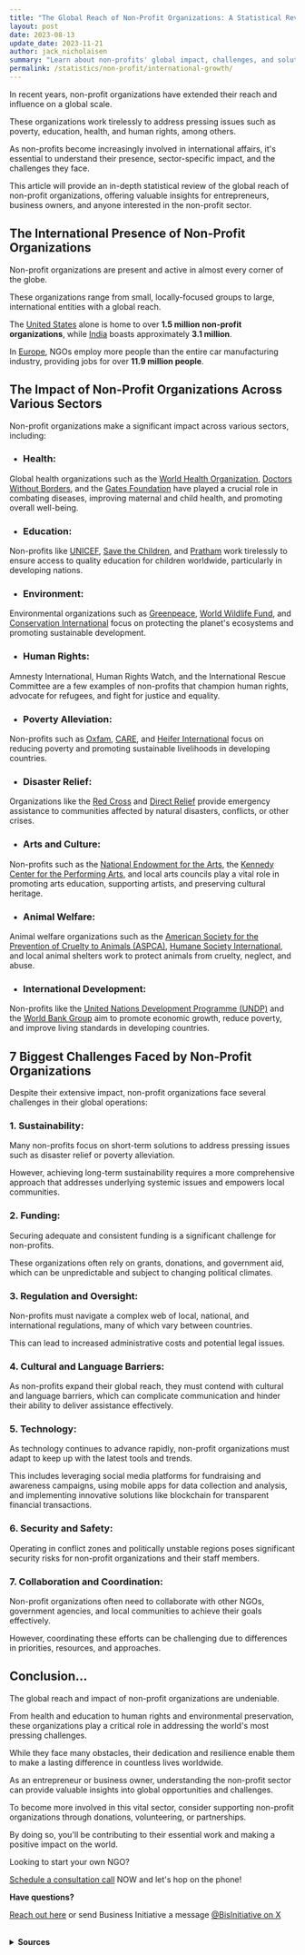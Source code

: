 ```yaml
---
title: "The Global Reach of Non-Profit Organizations: A Statistical Review"
layout: post
date: 2023-08-13
update_date: 2023-11-21
author: jack_nicholaisen
summary: "Learn about non-profits' global impact, challenges, and solutions. Don't miss this opportunity to understand their world—read it HERE!"
permalink: /statistics/non-profit/international-growth/
---
```


In recent years, non-profit organizations have extended their reach and influence on a global scale. 

These organizations work tirelessly to address pressing issues such as poverty, education, health, and human rights, among others. 

As non-profits become increasingly involved in international affairs, it's essential to understand their presence, sector-specific impact, and the challenges they face.

This article will provide an in-depth statistical review of the global reach of non-profit organizations, offering valuable insights for entrepreneurs, business owners, and anyone interested in the non-profit sector.

## The International Presence of Non-Profit Organizations

Non-profit organizations are present and active in almost every corner of the globe. 

These organizations range from small, locally-focused groups to large, international entities with a global reach.

The [United States](https://www.urban.org/sites/default/files/publication/99046/the_nonprofit_sector_in_brief_2018_0.pdf) alone is home to over **1.5 million non-profit organizations**, while [India](https://timesofindia.indiatimes.com/india/India-has-31-lakh-NGOs-twice-the-number-of-schools/articleshow/47699699.cms) boasts approximately **3.1 million**. 

In [Europe](https://www.euractiv.com/section/economy-jobs/news/ngos-employ-more-people-than-car-industry-in-eu/), NGOs employ more people than the entire car manufacturing industry, providing jobs for over **11.9 million people**.

## The Impact of Non-Profit Organizations Across Various Sectors

Non-profit organizations make a significant impact across various sectors, including:

-  ### Health: 

Global health organizations such as the [World Health Organization](https://www.who.int/), [Doctors Without Borders](https://www.doctorswithoutborders.org/), and the [Gates Foundation](https://www.gatesfoundation.org/) have played a crucial role in combating diseases, improving maternal and child health, and promoting overall well-being.

-  ### Education: 

Non-profits like [UNICEF](https://www.unicef.org/education), [Save the Children](https://www.savethechildren.org/), and [Pratham](https://www.pratham.org/) work tirelessly to ensure access to quality education for children worldwide, particularly in developing nations.

-  ### Environment: 

Environmental organizations such as [Greenpeace](https://www.greenpeace.org/), [World Wildlife Fund](https://www.worldwildlife.org/), and [Conservation International](https://www.conservation.org/) focus on protecting the planet's ecosystems and promoting sustainable development.

-  ### Human Rights: 

Amnesty International, Human Rights Watch, and the International Rescue Committee are a few examples of non-profits that champion human rights, advocate for refugees, and fight for justice and equality.

-  ### Poverty Alleviation: 

Non-profits such as [Oxfam](https://www.oxfam.org/), [CARE](https://www.care.org/), and [Heifer International](https://www.heifer.org/) focus on reducing poverty and promoting sustainable livelihoods in developing countries.

-  ### Disaster Relief: 

Organizations like the [Red Cross](https://www.redcross.org/) and [Direct Relief](https://www.directrelief.org/) provide emergency assistance to communities affected by natural disasters, conflicts, or other crises.

-  ### Arts and Culture: 

Non-profits such as the [National Endowment for the Arts](https://www.arts.gov/), the [Kennedy Center for the Performing Arts](https://www.kennedy-center.org/), and local arts councils play a vital role in promoting arts education, supporting artists, and preserving cultural heritage.

-  ### Animal Welfare: 

Animal welfare organizations such as the [American Society for the Prevention of Cruelty to Animals (ASPCA)](https://www.aspca.org/), [Humane Society International](https://www.hsi.org/), and local animal shelters work to protect animals from cruelty, neglect, and abuse.

-  ### International Development: 

Non-profits like the [United Nations Development Programme (UNDP)](https://www.undp.org/content/undp/en/home.html) and the [World Bank Group](https://www.worldbank.org/) aim to promote economic growth, reduce poverty, and improve living standards in developing countries.

## 7 Biggest Challenges Faced by Non-Profit Organizations

Despite their extensive impact, non-profit organizations face several challenges in their global operations:

### 1.  Sustainability: 

Many non-profits focus on short-term solutions to address pressing issues such as disaster relief or poverty alleviation. 

However, achieving long-term sustainability requires a more comprehensive approach that addresses underlying systemic issues and empowers local communities.

### 2.  Funding: 

Securing adequate and consistent funding is a significant challenge for non-profits. 

These organizations often rely on grants, donations, and government aid, which can be unpredictable and subject to changing political climates.

### 3.  Regulation and Oversight: 

Non-profits must navigate a complex web of local, national, and international regulations, many of which vary between countries. 

This can lead to increased administrative costs and potential legal issues.

### 4.  Cultural and Language Barriers: 

As non-profits expand their global reach, they must contend with cultural and language barriers, which can complicate communication and hinder their ability to deliver assistance effectively.

### 5.  Technology: 

As technology continues to advance rapidly, non-profit organizations must adapt to keep up with the latest tools and trends. 

This includes leveraging social media platforms for fundraising and awareness campaigns, using mobile apps for data collection and analysis, and implementing innovative solutions like blockchain for transparent financial transactions.

### 6.  Security and Safety: 

Operating in conflict zones and politically unstable regions poses significant security risks for non-profit organizations and their staff members.

### 7.  Collaboration and Coordination: 

Non-profit organizations often need to collaborate with other NGOs, government agencies, and local communities to achieve their goals effectively. 

However, coordinating these efforts can be challenging due to differences in priorities, resources, and approaches.

## Conclusion...

The global reach and impact of non-profit organizations are undeniable. 

From health and education to human rights and environmental preservation, these organizations play a critical role in addressing the world's most pressing challenges.

While they face many obstacles, their dedication and resilience enable them to make a lasting difference in countless lives worldwide.

As an entrepreneur or business owner, understanding the non-profit sector can provide valuable insights into global opportunities and challenges.

To become more involved in this vital sector, consider supporting non-profit organizations through donations, volunteering, or partnerships. 

By doing so, you'll be contributing to their essential work and making a positive impact on the world.

Looking to start your own NGO?

[Schedule a consultation call](https://calendly.com/businessinitiative/30-minute-consultation-call) NOW and let's hop on the phone!

**Have questions?**

[Reach out here](https://www.businessinitiative.org/contact/) or send Business Initiative a message [@BisInitiative on X](https://twitter.com/BisInitiative)

<script async data-uid="0625212ce2" src="https://adept-hustler-4565.ck.page/0625212ce2/index.js"></script>

<br>
<details>
<summary><b>Sources</b></summary>
<br>
<ul>
    <li><a href="https://www.urban.org/sites/default/files/publication/99046/the_nonprofit_sector_in_brief_2018_0.pdf">Urban Institute - The Nonprofit Sector in Brief 2018</a></li>
    <li><a href="https://timesofindia.indiatimes.com/india/India-has-31-lakh-NGOs-twice-the-number-of-schools/articleshow/47699699.cms">Times of India - India has 3.1 million NGOs</a></li>
    <li><a href="https://www.euractiv.com/section/economy-jobs/news/ngos-employ-more-people-than-car-industry-in-eu/">Euractiv - NGOs employ more people than car industry in EU</a></li>
    <li><a href="https://www.arts.gov/">National Endowment for the Arts</a></li>
    <li><a href="https://www.kennedy-center.org/">Kennedy Center for the Performing Arts</a></li>
    <li><a href="https://www.aspca.org/">American Society for the Prevention of Cruelty to Animals (ASPCA)</a></li>
    <li><a href="https://www.hsi.org/">Humane Society International</a></li>
</ul>
</details>


